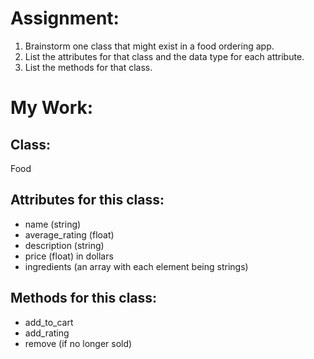# Assignment:
1. Brainstorm one class that might exist in a food ordering app.
1. List the attributes for that class and the data type for each attribute.
1. List the methods for that class.

# My Work:
## Class:
Food
## Attributes for this class:
 - name (string)
 - average_rating (float)
 - description (string)
 - price (float) in dollars
 - ingredients (an array with each element being strings)

## Methods for this class:
 - add_to_cart
 - add_rating
 - remove (if no longer sold)
